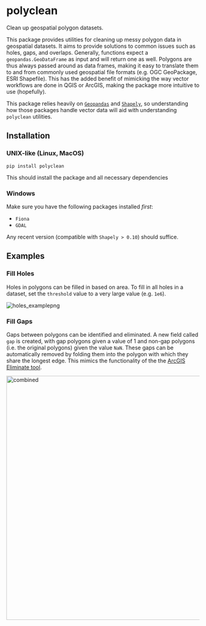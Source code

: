 # polyclean
Clean up geospatial polygon datasets.

This package provides utilities for cleaning up messy polygon data in geospatial datasets. It aims to provide solutions to common issues such as holes, gaps, and overlaps. Generally, functions expect a `geopandas.GeoDataFrame` as input and will return one as well. Polygons are thus always passed around as data frames, making it easy to translate them to and from commonly used geospatial file formats (e.g. OGC GeoPackage, ESRI Shapefile). This has the added benefit of mimicking the way vector workflows are done in QGIS or ArcGIS, making the package more intuitive to use (hopefully).

This package relies heavily on [`Geopandas`](https://geopandas.org/en/stable/) and [`Shapely`](https://shapely.readthedocs.io/en/stable/), so understanding how those packages handle vector data will aid with understanding `polyclean` utilities.

## Installation
### UNIX-like (Linux, MacOS)

`pip install polyclean`

This should install the package and all necessary dependencies

### Windows
Make sure you have the following packages installed *first*:

- `Fiona`
- `GDAL`

Any recent version (compatible with `Shapely > 0.10`) should suffice. 

## Examples
### Fill Holes
Holes in polygons can be filled in based on area. To fill in all holes in a dataset, set the `threshold` value to a very large value (e.g. `1e6`).

![holes_examplepng](https://user-images.githubusercontent.com/8603349/147906975-a8fee143-5809-4997-b622-eff2fc622f90.png)

### Fill Gaps
Gaps between polygons can be identified and eliminated. A new field called `gap` is created, with gap polygons given a value of 1 and non-gap polygons (i.e. the original polygons) given the value `NaN`. These gaps can be automatically removed by folding them into the polygon with which they share the longest edge. This mimics the functionality of the the [ArcGIS Eliminate tool](https://pro.arcgis.com/en/pro-app/latest/tool-reference/data-management/eliminate.htm).

<img width="637" alt="combined" src="https://user-images.githubusercontent.com/8603349/147909181-af731d27-fba2-49aa-bfc6-30e4f311d724.png">

